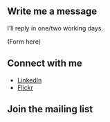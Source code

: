 ## Write me a message

I’ll reply in one/two working days.

(Form here)

## Connect with me

* [LinkedIn](https://www.linkedin.com/in/silviamaggi/)
* [Flickr](https://www.flickr.com/photos/silvia-m/)

## Join the mailing list